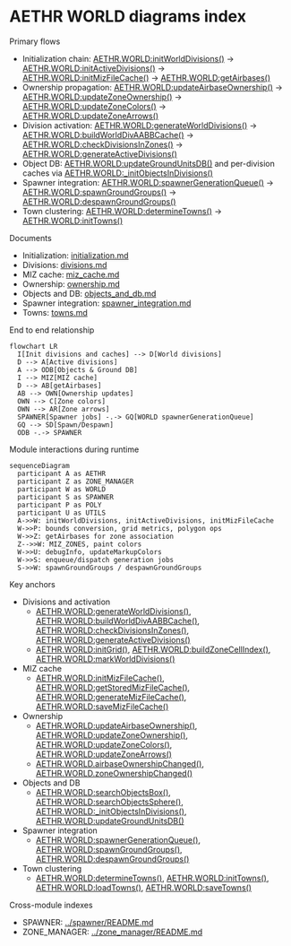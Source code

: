 # AETHR WORLD diagrams index

Primary flows
- Initialization chain: [AETHR.WORLD:initWorldDivisions()](../../dev/WORLD.lua:1176) -> [AETHR.WORLD:initActiveDivisions()](../../dev/WORLD.lua:1083) -> [AETHR.WORLD:initMizFileCache()](../../dev/WORLD.lua:90) -> [AETHR.WORLD:getAirbases()](../../dev/WORLD.lua:428)
- Ownership propagation: [AETHR.WORLD:updateAirbaseOwnership()](../../dev/WORLD.lua:501) -> [AETHR.WORLD:updateZoneOwnership()](../../dev/WORLD.lua:633) -> [AETHR.WORLD:updateZoneColors()](../../dev/WORLD.lua:683) -> [AETHR.WORLD:updateZoneArrows()](../../dev/WORLD.lua:730)
- Division activation: [AETHR.WORLD:generateWorldDivisions()](../../dev/WORLD.lua:1156) -> [AETHR.WORLD:buildWorldDivAABBCache()](../../dev/WORLD.lua:1206) -> [AETHR.WORLD:checkDivisionsInZones()](../../dev/WORLD.lua:1328) -> [AETHR.WORLD:generateActiveDivisions()](../../dev/WORLD.lua:1067)
- Object DB: [AETHR.WORLD:updateGroundUnitsDB()](../../dev/WORLD.lua:860) and per-division caches via [AETHR.WORLD:_initObjectsInDivisions()](../../dev/WORLD.lua:1395)
- Spawner integration: [AETHR.WORLD:spawnerGenerationQueue()](../../dev/WORLD.lua:801) -> [AETHR.WORLD:spawnGroundGroups()](../../dev/WORLD.lua:538) -> [AETHR.WORLD:despawnGroundGroups()](../../dev/WORLD.lua:590)
- Town clustering: [AETHR.WORLD:determineTowns()](../../dev/WORLD.lua:1460) -> [AETHR.WORLD:initTowns()](../../dev/WORLD.lua:1513)

Documents
- Initialization: [initialization.md](./initialization.md)
- Divisions: [divisions.md](./divisions.md)
- MIZ cache: [miz_cache.md](./miz_cache.md)
- Ownership: [ownership.md](./ownership.md)
- Objects and DB: [objects_and_db.md](./objects_and_db.md)
- Spawner integration: [spawner_integration.md](./spawner_integration.md)
- Towns: [towns.md](./towns.md)

End to end relationship

```mermaid
flowchart LR
  I[Init divisions and caches] --> D[World divisions]
  D --> A[Active divisions]
  A --> ODB[Objects & Ground DB]
  I --> MIZ[MIZ cache]
  D --> AB[getAirbases]
  AB --> OWN[Ownership updates]
  OWN --> C[Zone colors]
  OWN --> AR[Zone arrows]
  SPAWNER[Spawner jobs] -.-> GQ[WORLD spawnerGenerationQueue]
  GQ --> SD[Spawn/Despawn]
  ODB -.-> SPAWNER
```

Module interactions during runtime

```mermaid
sequenceDiagram
  participant A as AETHR
  participant Z as ZONE_MANAGER
  participant W as WORLD
  participant S as SPAWNER
  participant P as POLY
  participant U as UTILS
  A->>W: initWorldDivisions, initActiveDivisions, initMizFileCache
  W->>P: bounds conversion, grid metrics, polygon ops
  W->>Z: getAirbases for zone association
  Z-->>W: MIZ_ZONES, paint colors
  W->>U: debugInfo, updateMarkupColors
  W->>S: enqueue/dispatch generation jobs
  S->>W: spawnGroundGroups / despawnGroundGroups
```

Key anchors
- Divisions and activation
  - [AETHR.WORLD:generateWorldDivisions()](../../dev/WORLD.lua:1156), [AETHR.WORLD:buildWorldDivAABBCache()](../../dev/WORLD.lua:1206), [AETHR.WORLD:checkDivisionsInZones()](../../dev/WORLD.lua:1328), [AETHR.WORLD:generateActiveDivisions()](../../dev/WORLD.lua:1067)
  - [AETHR.WORLD:initGrid()](../../dev/WORLD.lua:1236), [AETHR.WORLD:buildZoneCellIndex()](../../dev/WORLD.lua:1268), [AETHR.WORLD:markWorldDivisions()](../../dev/WORLD.lua:284)
- MIZ cache
  - [AETHR.WORLD:initMizFileCache()](../../dev/WORLD.lua:90), [AETHR.WORLD:getStoredMizFileCache()](../../dev/WORLD.lua:109), [AETHR.WORLD:generateMizFileCache()](../../dev/WORLD.lua:187), [AETHR.WORLD:saveMizFileCache()](../../dev/WORLD.lua:145)
- Ownership
  - [AETHR.WORLD:updateAirbaseOwnership()](../../dev/WORLD.lua:501), [AETHR.WORLD:updateZoneOwnership()](../../dev/WORLD.lua:633), [AETHR.WORLD:updateZoneColors()](../../dev/WORLD.lua:683), [AETHR.WORLD:updateZoneArrows()](../../dev/WORLD.lua:730)
  - [AETHR.WORLD.airbaseOwnershipChanged()](../../dev/WORLD.lua:970), [AETHR.WORLD.zoneOwnershipChanged()](../../dev/WORLD.lua:1006)
- Objects and DB
  - [AETHR.WORLD:searchObjectsBox()](../../dev/WORLD.lua:334), [AETHR.WORLD:searchObjectsSphere()](../../dev/WORLD.lua:384), [AETHR.WORLD:_initObjectsInDivisions()](../../dev/WORLD.lua:1395), [AETHR.WORLD:updateGroundUnitsDB()](../../dev/WORLD.lua:860)
- Spawner integration
  - [AETHR.WORLD:spawnerGenerationQueue()](../../dev/WORLD.lua:801), [AETHR.WORLD:spawnGroundGroups()](../../dev/WORLD.lua:538), [AETHR.WORLD:despawnGroundGroups()](../../dev/WORLD.lua:590)
- Town clustering
  - [AETHR.WORLD:determineTowns()](../../dev/WORLD.lua:1460), [AETHR.WORLD:initTowns()](../../dev/WORLD.lua:1513), [AETHR.WORLD:loadTowns()](../../dev/WORLD.lua:1528), [AETHR.WORLD:saveTowns()](../../dev/WORLD.lua:1541)

Cross-module indexes
- SPAWNER: [../spawner/README.md](../spawner/README.md)
- ZONE_MANAGER: [../zone_manager/README.md](../zone_manager/README.md)